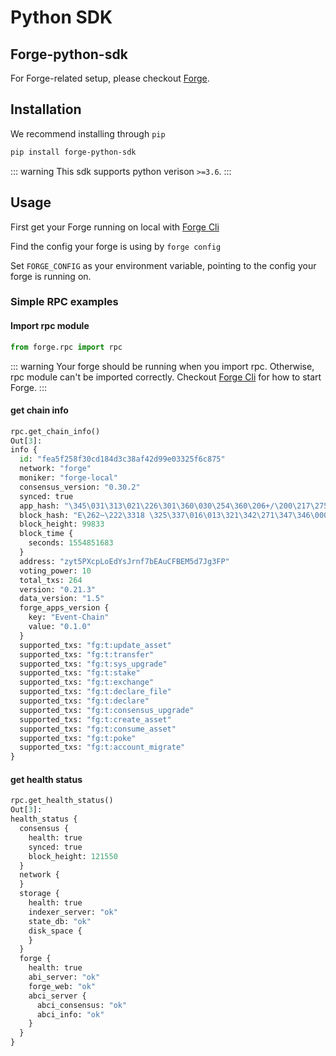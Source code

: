 # Python SDK
## Forge-python-sdk
For Forge-related setup, please checkout [Forge](https://github.com/ArcBlock/forge).


## Installation

We recommend installing through `pip`
```sh
pip install forge-python-sdk
```
::: warning
This sdk supports python verison `>=3.6`. 
:::

## Usage
First get your Forge running on local with [Forge Cli](https://github.com/ArcBlock/forge-js/tree/master/packages/forge-cli)

Find the config your forge is using by `forge config`

Set `FORGE_CONFIG` as your environment variable, pointing to the config your forge is running on.

### Simple RPC examples

#### Import rpc module
```python
from forge.rpc import rpc
```
::: warning
Your forge should be running when you import rpc. Otherwise, rpc module can't be imported correctly. Checkout  [Forge Cli](https://github.com/ArcBlock/forge-js/tree/master/packages/forge-cli) for how to start Forge.
:::


#### get chain info
```python
rpc.get_chain_info()
Out[3]:
info {
  id: "fea5f258f30cd184d3c38af42d99e03325f6c875"
  network: "forge"
  moniker: "forge-local"
  consensus_version: "0.30.2"
  synced: true
  app_hash: "\345\031\313\021\226\301\360\030\254\360\206+/\200\217\275/\r`\021\026\243\342g1\256\335\340\246lr\213"
  block_hash: "E\262~\222\3318 \325\337\016\013\321\342\271\347\346\000\264uC\225nc\354\275n\020~\372x#e"
  block_height: 99833
  block_time {
    seconds: 1554851683
  }
  address: "zyt5PXcpLoEdYsJrnf7bEAuCFBEM5d7Jg3FP"
  voting_power: 10
  total_txs: 264
  version: "0.21.3"
  data_version: "1.5"
  forge_apps_version {
    key: "Event-Chain"
    value: "0.1.0"
  }
  supported_txs: "fg:t:update_asset"
  supported_txs: "fg:t:transfer"
  supported_txs: "fg:t:sys_upgrade"
  supported_txs: "fg:t:stake"
  supported_txs: "fg:t:exchange"
  supported_txs: "fg:t:declare_file"
  supported_txs: "fg:t:declare"
  supported_txs: "fg:t:consensus_upgrade"
  supported_txs: "fg:t:create_asset"
  supported_txs: "fg:t:consume_asset"
  supported_txs: "fg:t:poke"
  supported_txs: "fg:t:account_migrate"
}

```

#### get health status
```python
rpc.get_health_status()
Out[3]: 
health_status {
  consensus {
    health: true
    synced: true
    block_height: 121550
  }
  network {
  }
  storage {
    health: true
    indexer_server: "ok"
    state_db: "ok"
    disk_space {
    }
  }
  forge {
    health: true
    abi_server: "ok"
    forge_web: "ok"
    abci_server {
      abci_consensus: "ok"
      abci_info: "ok"
    }
  }
}
```
